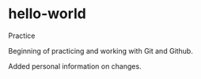 # hello-world
Practice

Beginning of practicing and working with Git and Github.

Added personal information on changes.
